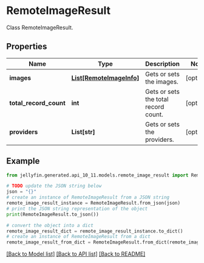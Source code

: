 # RemoteImageResult

Class RemoteImageResult.

## Properties

Name | Type | Description | Notes
------------ | ------------- | ------------- | -------------
**images** | [**List[RemoteImageInfo]**](RemoteImageInfo.md) | Gets or sets the images. | [optional] 
**total_record_count** | **int** | Gets or sets the total record count. | [optional] 
**providers** | **List[str]** | Gets or sets the providers. | [optional] 

## Example

```python
from jellyfin.generated.api_10_11.models.remote_image_result import RemoteImageResult

# TODO update the JSON string below
json = "{}"
# create an instance of RemoteImageResult from a JSON string
remote_image_result_instance = RemoteImageResult.from_json(json)
# print the JSON string representation of the object
print(RemoteImageResult.to_json())

# convert the object into a dict
remote_image_result_dict = remote_image_result_instance.to_dict()
# create an instance of RemoteImageResult from a dict
remote_image_result_from_dict = RemoteImageResult.from_dict(remote_image_result_dict)
```
[[Back to Model list]](../README.md#documentation-for-models) [[Back to API list]](../README.md#documentation-for-api-endpoints) [[Back to README]](../README.md)


